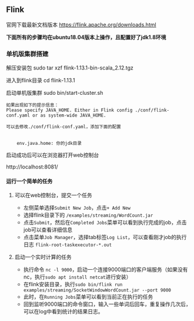 
## Flink

官网下载最新文档版本
https://flink.apache.org/downloads.html

**下面所有的步骤均在ubuntu18.04版本上操作，且配置好了jdk1.8环境**

### 单机版集群搭建

解压安装包
sudo tar xzf flink-1.13.1-bin-scala_2.12.tgz

进入到flink目录
cd flink-1.13.1

启动单机版集群
sudo bin/start-cluster.sh

```
如果出现如下的提示信息：
Please specify JAVA_HOME. Either in Flink config ./conf/flink-conf.yaml or as system-wide JAVA_HOME.

可以去修改./conf/flink-conf.yaml，添加下面的配置


    env.java.home: 你的jdk目录

```

启动成功后可以在浏览器打开web控制台

http://localhost:8081/


#### 运行一个简单的任务

1. 可以在web控制台，提交一个任务
    - 左侧菜单选择`Submit New Job`，点击`+ Add New`
    - 选择flink目录下的 `/examples/streaming/WordCount.jar`
    - 点击`Submit`，然后在`Completed Jobs`菜单可以看到执行完成的job，点击job可以查看详细信息
    - 点击菜单`Job Manager`，选择tab标签`Log List`，可以查看刚才job的执行日志 `flink-root-taskexecutor-*.out`

2. 启动一个实时计算的任务
    - 执行命令 `nc -l 9000`，启动一个连接9000端口的客户端服务（如果没有nc，执行`sudo apt install netcat`进行安装）
    - 在flink安装目录，执行`sudo bin/flink run examples/streaming/SocketWindowWordCount.jar --port 9000`
    - 此时，在`Running Jobs`菜单可以看到当前正在执行的任务
    - 回到监听9000端口的命令窗口，输入一些单词后回车，重复操作几次后，可以在log中看到统计的结果日志。




